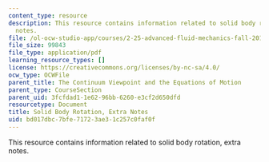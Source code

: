 ```yaml
---
content_type: resource
description: This resource contains information related to solid body rotation, extra
  notes.
file: /ol-ocw-studio-app/courses/2-25-advanced-fluid-mechanics-fall-2013/bd017dbc7bfe71723ae31c257c0faf0f_MIT2_25F13_Solid_Body_Ro.pdf
file_size: 99843
file_type: application/pdf
learning_resource_types: []
license: https://creativecommons.org/licenses/by-nc-sa/4.0/
ocw_type: OCWFile
parent_title: The Continuum Viewpoint and the Equations of Motion
parent_type: CourseSection
parent_uid: 3fcfdad1-1e62-96bb-6260-e3cf2d650dfd
resourcetype: Document
title: Solid Body Rotation, Extra Notes
uid: bd017dbc-7bfe-7172-3ae3-1c257c0faf0f
---
```

This resource contains information related to solid body rotation, extra notes.